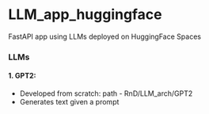 # LLM_app_huggingface
FastAPI app using LLMs deployed on HuggingFace Spaces


### LLMs

#### 1. GPT2:
   * Developed from scratch: path - RnD/LLM_arch/GPT2
   * Generates text given a prompt 
